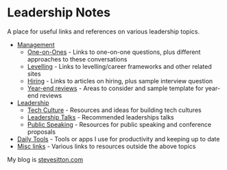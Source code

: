 # Leadership Notes

A place for useful links and references on various leadership topics.

- [Management](management/management.md)
  - [One-on-Ones](management/one-on-ones.md) - Links to one-on-one questions, plus different approaches to these conversations
  - [Levelling](management/levelling.md) - Links to levelling/career frameworks and other related sites
  - [Hiring](management/hiring.md) - Links to articles on hiring, plus sample interview question 
  - [Year-end reviews](management/year-end-reviews.md) - Areas to consider and sample template for year-end reviews
- [Leadership](leadership/leadership.md)
  - [Tech Culture](leadership/tech-culture.md) - Resources and ideas for building tech cultures
  - [Leadership Talks](leadership/leadership-talks.md) - Recommended leaderships talks
  - [Public Speaking](leadership/public-speaking.md) - Resources for public speaking and conference proposals
- [Daily Tools](daily-tools.md) - Tools or apps I use for productivity and keeping up to date
- [Misc links](misc-links.md) - Various links to resources outside the above topics

My blog is [stevesitton.com](https://stevesitton.com)
